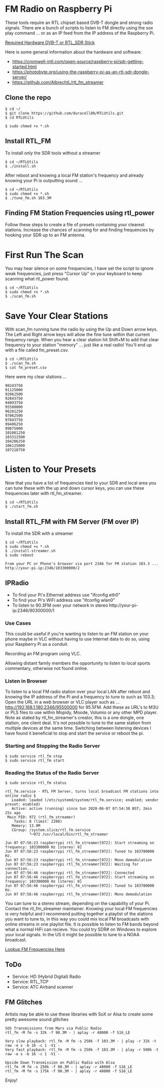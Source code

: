 # FM Radio on Raspberry Pi
These tools require an RTL chipset based DVB-T dongle and strong radio signals. There are a bunch of scripts to listen to FM directly using the sox play command ... or as an IP feed from the IP address of the Raspberry Pi.

[Required Hardware DVB-T or RTL_SDR Stick](https://www.amazon.com/dp/B01B4L48QU/ref=sspa_dk_hqp_detail_aax_0?psc=1&spLa=ZW5jcnlwdGVkUXVhbGlmaWVyPUExTkU4VUY2UjRVU1kyJmVuY3J5cHRlZElkPUEwODk1ODU0OUEyTTJOMlFUMDlDJmVuY3J5cHRlZEFkSWQ9QTAwODg2NzIxWkdBOTA1RElNMktIJndpZGdldE5hbWU9c3BfaHFwX3NoYXJlZCZhY3Rpb249Y2xpY2tSZWRpcmVjdCZkb05vdExvZ0NsaWNrPXRydWU=)

Here is some general information about the hardware and software:

- https://cromwell-intl.com/open-source/raspberry-pi/sdr-getting-started.html
- https://photobyte.org/using-the-raspberry-pi-as-an-rtl-sdr-dongle-server/
- https://github.com/AlbrechtL/rtl_fm_streamer



## Clone the repo

```
$ cd ~/
$ git clone https://github.com/duracell80/RTLUtils.git
$ cd RTLUtils

$ sudo chmod +x *.sh
```

## Install RTL_FM
To install only the SDR tools without a streamer
```
$ cd ~/RTLUtils
$ ./install.sh
```
After reboot and knowing a local FM station's frequency and already knowing your Pi is outputting sound ...

```
$ cd ~/RTLUtils
$ sudo chmod +x *.sh
$ ./tune_fm.sh 103.3M
```

## Finding FM Station Frequencies using rtl_power
Follow these steps to create a file of presets containing your clearest stations. Increase the chances of scanning for and finding frequencies by hooking your SDR up to an FM antenna.

# First Run The Scan
You may hear silence on some frequencies, I have set the script to ignore weak frequencies, just press "Cursor Up" on your keyboard to keep scanning what rtl_power found.
```
$ cd ~/RTLUtils
$ sudo chmod +x *.sh
$ ./scan_fm.sh
```

# Save Your Clear Stations 
With scan_fm running tune the radio by using the Up and Down arrow keys. The Left and Right arrow keys will allow the fine tune within that current frequency range. When you hear a clear station hit Shift+M to add that clear frequency to your station "memory" ... just like a real radio! You'll end up with a file called fm_preset.csv.

```
$ cd ~/RTLUtils
$ ./scan_fm.sh
$ cat fm_preset.csv
```
Here were my clear stations ...

```
90243750
91125000
92062500
92843750
94093750
95500000
96281250
97062500
97843750
99406250
99875000
101081250
103312500
104206250
106125000
107218750
```


# Listen to Your Presets
Now that you have a list of frequencies tied to your SDR and local area you can tune these with the up and down cursor keys, you can use these frequencies later with rtl_fm_streamer.

```
$ cd ~/RTLUtils
$ ./start_fm.sh
```

## Install RTL_FM with FM Server (FM over IP)
To install the SDR with a streamer
```
$ cd ~/RTLUtils
$ sudo chmod +x *.sh
$ ./install-streamer.sh
$ sudo reboot

From your PC or Phone's browser via port 2346 for FM station 103.3 ...
http://your-pi-ip:2346/103300000/2
```

## IPRadio
- To find your Pi's Ethernet address use "ifconfig eth0"
- To find your Pi's WiFi address use "ifconfig wlan0"
- To listen to 90.3FM over your network in stereo http://your-pi-ip:2346/90300000/1

### Use Cases
This could be useful if you're wanting to listen to an FM station on your phone maybe in VLC without having to use Internet data to do so, using your Raspberry Pi as a conduit.

Recording an FM program using VLC.

Allowing distant family members the opportunity to listen to local sports commentary, otherwise not found online.

### Listen in Browser
To listen to a local FM radio station over your local LAN after reboot and knowing the IP address of the Pi and a frequency to tune to such as 103.3; Open the URL in a web browser or VLC player such as ... http://192.168.1.180:2346/95500000 for 95.5FM. Add these as URL's to M3U or PLS files to use within Mopidy, Moode, Volumio or any other MPD player. Note as stated by rtl_fm_streamer's creator, this is a one dongle, one station, one client deal. It's not possible to tune to the same station from multiple devices at the same time. Switching between listening devices I have found it beneficial to stop and start the service or reboot the pi.

### Starting and Stopping the Radio Server
```
$ sudo service rtl_fm stop
$ sudo service rtl_fm start
```

### Reading the Status of the Radio Server
```
$ sudo service rtl_fm status

rtl_fm.service - RTL FM Server, turns local broadcast FM stations into online radio $
   Loaded: loaded (/etc/systemd/system/rtl_fm.service; enabled; vendor preset: enabled)
   Active: active (running) since Sun 2020-06-07 07:54:30 BST; 2min 25s ago
 Main PID: 972 (rtl_fm_streamer)
    Tasks: 8 (limit: 2200)
   Memory: 13.9M
   CGroup: /system.slice/rtl_fm.service
           └─972 /usr/local/bin/rtl_fm_streamer

Jun 07 07:56:23 raspberrypi rtl_fm_streamer[972]: Start streaming on frequency: 103300000 Hz [stereo: 0]
Jun 07 07:56:23 raspberrypi rtl_fm_streamer[972]: Tuned to 103780000 Hz.
Jun 07 07:56:23 raspberrypi rtl_fm_streamer[972]: Mono demodulation
Jun 07 07:56:23 raspberrypi rtl_fm_streamer[972]: Waiting for connection...
Jun 07 07:56:46 raspberrypi rtl_fm_streamer[972]: Connected
Jun 07 07:56:46 raspberrypi rtl_fm_streamer[972]: Start streaming on frequency: 103300000 Hz [stereo: 0]
Jun 07 07:56:46 raspberrypi rtl_fm_streamer[972]: Tuned to 103780000 Hz.
Jun 07 07:56:46 raspberrypi rtl_fm_streamer[972]: Mono demodulation

```

You can tune to a stereo stream, depending on the capability of your Pi. Contact the rtl_fm_streamer maintainer. Knowing your local FM frequencies is very helpful and I recommend putting together a playlist of the stations you want to tune to, in this way you could mix local FM broadcasts with online streams in one playlist file. It is possible to listen to FM bands beyond what a normal HiFi can recieve. You could try SDR# on Windows to explore your local signals. In the US it might be possible to tune to a NOAA broadcast.

[Lookup FM Frequencies Here](https://www.fmlist.org)

## ToDo
- Service: HD (Hybrid Digital) Radio
- Service: RTL_TCP
- Service: ATC Airband scanner

## FM Glitches
Artists may be able to use these libraries with SoX or Alsa to create some pretty awesome sound glitches

```
SOS Transmissions from Mars via Public Radio
rtl_fm -M fm -s 32k -f 90.3M - | aplay -r 48000 -f S16_LE

Very slow playback: rtl_fm -M fm -s 250k -f 103.3M - | play -r 32k -t raw -e s -b 16 -c 1 -V1 -
Very fast playback: rtl_fm -M fm -s 250k -f 103.3M - | play -r 500k -t raw -e s -b 16 -c 1 -V1 -

Upside Down Transmission on Public Radio with Alsa
rtl_fm -M fm -s 250k -f 90.3M - | aplay -r 48000 -f S16_LE
rtl_fm -M fm -s 175k -f 90.3M - | aplay -r 48000 -f S16_LE
```

Enjoy!

